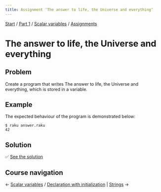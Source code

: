 ```yaml
---
title: Assignment ’The answer to life, the Universe and everything‘
---
```


[Start](../../..) / [Part 1](../../../part1) / [Scalar variables](../..) / [Assignments](..)

# The answer to life, the Universe and everything

## Problem

Create a program that writes The answer to life, the Universe and everything, which is stored in a variable.

## Example

The expected behaviour of the program is demonstrated below:

    $ raku answer.raku
    42

## Solution

✅ [See the solution](solution)

## Course navigation

← [Scalar variables](../..) / [Declaration with initialization](../../declaration-with-initialization) | [Strings](../strings) →
